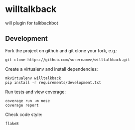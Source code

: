 willtalkback
============

will plugin for talkbackbot


Development
-----------

Fork the project on github and git clone your fork, e.g.:

    git clone https://github.com/<username>/willtalkback.git

Create a virtualenv and install dependencies:

    mkvirtualenv willtalkback
    pip install -r requirements/development.txt

Run tests and view coverage:

    coverage run -m nose
    coverage report

Check code style:

    flake8

